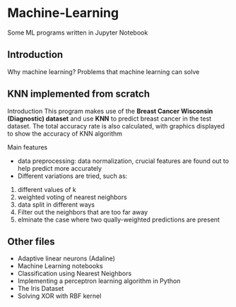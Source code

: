 # Machine-Learning
Some ML programs written in Jupyter Notebook

## Introduction
Why machine learning?
Problems that machine learning can solve

## KNN implemented from scratch

Introduction
This program makes use of the **Breast Cancer Wisconsin (Diagnostic) dataset** and use **KNN** to predict breast cancer in the test dataset. The total accuracy rate is also calculated, with graphics displayed to show the accuracy of KNN algorithm

Main features
- data preprocessing: data normalization, crucial features are found out to help predict more accurately
- Different variations are tried, such as:
1. different values of k
2. weighted voting of nearest neighbors
3. data split in different ways
4. Filter out the neighbors that are too far away
5. elminate the case where two qually-weighted predictions are present

## Other files
- Adaptive linear neurons (Adaline)
- Machine Learning notebooks
- Classification using Nearest Neighbors
- Implementing a perceptron learning algorithm in Python
- The Iris Dataset
- Solving XOR with RBF kernel
